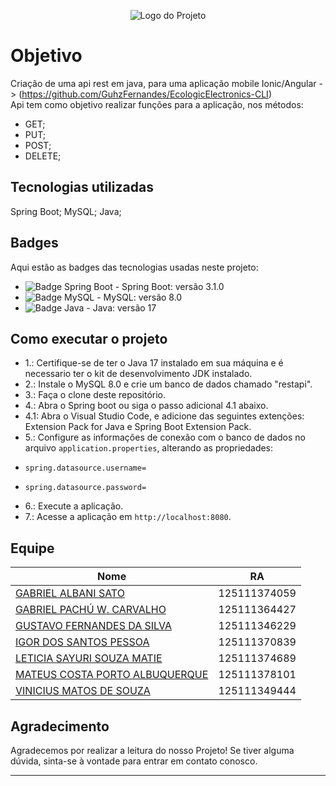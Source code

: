 <p align="center">
  <img src="https://github.com/IgorSPessoa/ApiRestJava/assets/57952324/90fe5bb0-26f5-40a7-8a09-eaf5180e0961" alt="Logo do Projeto" >
</p>

# Objetivo
Criação de uma api rest em java, para uma aplicação mobile Ionic/Angular -> (https://github.com/GuhzFernandes/EcologicElectronics-CLI)
</br>
Api tem como objetivo realizar funções para a aplicação, nos métodos:

- GET;
- PUT;
- POST;
- DELETE;

## Tecnologias utilizadas

Spring Boot;
MySQL;
Java;

## Badges

Aqui estão as badges das tecnologias usadas neste projeto:

- ![Badge Spring Boot](https://img.shields.io/badge/Spring_Boot-3.1.0-green.svg) - Spring Boot: versão 3.1.0
- ![Badge MySQL](https://img.shields.io/badge/MySQL-8.0-blue.svg) - MySQL: versão 8.0
- ![Badge Java](https://img.shields.io/badge/Java-17-orange.svg) - Java: versão 17

## Como executar o projeto

- 1.: Certifique-se de ter o Java 17 instalado em sua máquina e é necessario ter o kit de desenvolvimento JDK instalado.
- 2.: Instale o MySQL 8.0 e crie um banco de dados chamado "restapi".
- 3.: Faça o clone deste repositório.
- 4.: Abra o Spring boot ou siga o passo adicional 4.1 abaixo.
- 4.1: Abra o Visual Studio Code, e adicione das seguintes extenções: Extension Pack for Java e Spring Boot Extension Pack.
- 5.: Configure as informações de conexão com o banco de dados no arquivo `application.properties`, alterando as propriedades:
-     spring.datasource.username=  
-     spring.datasource.password=
- 6.: Execute a aplicação.
- 7.: Acesse a aplicação em `http://localhost:8080`.

## Equipe

|Nome|RA|
|----|--|
|[GABRIEL ALBANI SATO](https://github.com/Kizyuu)|125111374059|
|[GABRIEL PACHÚ W. CARVALHO](https://github.com/Gabrielpwc)|125111364427|
|[GUSTAVO FERNANDES DA SILVA](https://github.com/GuhzFernandes)|125111346229|
|[IGOR DOS SANTOS PESSOA](https://github.com/IgorSPessoa)|125111370839|
|[LETICIA SAYURI SOUZA MATIE](https://github.com/leticiamatie)|125111374689|
|[MATEUS COSTA PORTO ALBUQUERQUE](https://github.com/MateusCPA)|125111378101|
|[VINICIUS MATOS DE SOUZA](https://github.com/vinixmatos)|125111349444|

## Agradecimento

Agradecemos por realizar a leitura do nosso Projeto! Se tiver alguma dúvida, sinta-se à vontade para entrar em contato conosco.

---